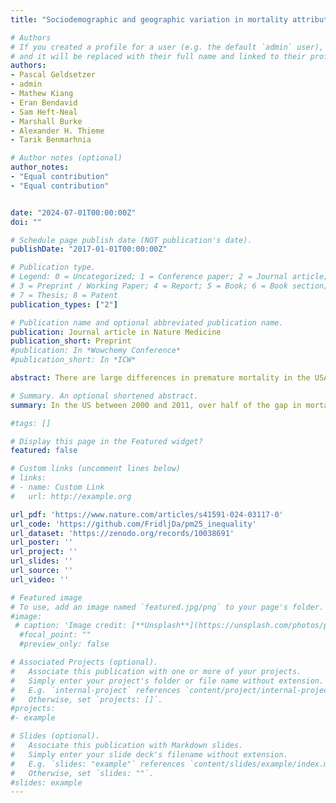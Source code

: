 ```yaml
---
title: "Sociodemographic and geographic variation in mortality attributable to air pollution in the United States"

# Authors
# If you created a profile for a user (e.g. the default `admin` user), write the username (folder name) here
# and it will be replaced with their full name and linked to their profile.
authors:
- Pascal Geldsetzer
- admin
- Mathew Kiang
- Eran Bendavid
- Sam Heft-Neal  
- Marshall Burke
- Alexander H. Thieme
- Tarik Benmarhnia  

# Author notes (optional)
author_notes:
- "Equal contribution"
- "Equal contribution"


date: "2024-07-01T00:00:00Z"
doi: ""

# Schedule page publish date (NOT publication's date).
publishDate: "2017-01-01T00:00:00Z"

# Publication type.
# Legend: 0 = Uncategorized; 1 = Conference paper; 2 = Journal article;
# 3 = Preprint / Working Paper; 4 = Report; 5 = Book; 6 = Book section;
# 7 = Thesis; 8 = Patent
publication_types: ["2"]

# Publication name and optional abbreviated publication name.
publication: Journal article in Nature Medicine 
publication_short: Preprint
#publication: In *Wowchemy Conference*
#publication_short: In *ICW*

abstract: There are large differences in premature mortality in the USA by race/ethnicity, education, rurality and social vulnerability index groups. Using existing concentration–response functions, published particulate matter (PM2.5) air pollution estimates, population estimates at the census tract level and county-level mortality data from the US National Vital Statistics System, we estimated the degree to which these mortality discrepancies can be attributed to differences in exposure and susceptibility to PM2.5. We show that differences in PM2.5-attributable mortality were consistently more pronounced by race/ethnicity than by education, rurality or social vulnerability index, with the Black American population having the highest proportion of deaths attributable to PM2.5 in all years from 1990 to 2016. Our model estimates that over half of the difference in age-adjusted all-cause mortality between the Black American and non-Hispanic white population was attributable to PM2.5 in the years 2000 to 2011. This difference decreased only marginally between 2000 and 2015, from 53.4% (95% confidence interval 51.2–55.9%) to 49.9% (95% confidence interval 47.8–52.2%), respectively. Our findings underscore the need for targeted air quality interventions to address environmental health disparities.

# Summary. An optional shortened abstract.
summary: In the US between 2000 and 2011, over half of the gap in mortality between Black and non-Hispanic White adults can be explained by the fact that Black adults are, on average, more exposed and more susceptible to air pollution than non-Hispanic White adults.

#tags: []

# Display this page in the Featured widget?
featured: false

# Custom links (uncomment lines below)
# links:
# - name: Custom Link
#   url: http://example.org

url_pdf: 'https://www.nature.com/articles/s41591-024-03117-0'
url_code: 'https://github.com/FridljDa/pm25_inequality'
url_dataset: 'https://zenodo.org/records/10038691'
url_poster: ''
url_project: ''
url_slides: ''
url_source: ''
url_video: ''

# Featured image
# To use, add an image named `featured.jpg/png` to your page's folder.
#image:
 # caption: 'Image credit: [**Unsplash**](https://unsplash.com/photos/pLCdAaMFLTE)'
  #focal_point: ""
  #preview_only: false

# Associated Projects (optional).
#   Associate this publication with one or more of your projects.
#   Simply enter your project's folder or file name without extension.
#   E.g. `internal-project` references `content/project/internal-project/index.md`.
#   Otherwise, set `projects: []`.
#projects:
#- example

# Slides (optional).
#   Associate this publication with Markdown slides.
#   Simply enter your slide deck's filename without extension.
#   E.g. `slides: "example"` references `content/slides/example/index.md`.
#   Otherwise, set `slides: ""`.
#slides: example
---
```

